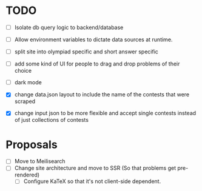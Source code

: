 # TODO

- [ ] Isolate db query logic to backend/database

- [ ] Allow environment variables to dictate data sources at runtime.
- [ ] split site into olympiad specific and short answer specific

- [ ] add some kind of UI for people to drag and drop problems of their choice
- [ ] dark mode

- [x] change data.json layout to include the name of the contests that were scraped
- [x] change input json to be more flexible and accept single contests instead of just collections of contests

# Proposals

- [ ] Move to Meilisearch
- [ ] Change site architecture and move to SSR (So that problems get
      pre-rendered)
    - [ ] Configure KaTeX so that it's not client-side dependent.

